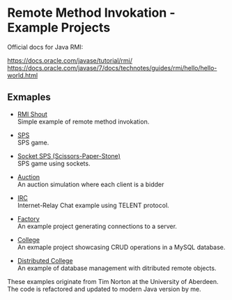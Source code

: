 # Remote Method Invokation - Example Projects

Official docs for Java RMI:

https://docs.oracle.com/javase/tutorial/rmi/
https://docs.oracle.com/javase/7/docs/technotes/guides/rmi/hello/hello-world.html

## Exmaples
- [RMI Shout](/examples/rmishout/) \
Simple example of remote method invokation.

- [SPS](/examples/sps/) \
SPS game.

- [Socket SPS (Scissors-Paper-Stone)](/examples/socketsps/) \
SPS game using sockets.

- [Auction](/examples/auction/) \
An auction simulation where each client is a bidder

- [IRC](/examples/irc/) \
Internet-Relay Chat example using TELENT protocol.

- [Factory](/examples/factory/) \
An example project generating connections to a server.

- [College](/examples/college) \
An exmaple project showcasing CRUD operations in a MySQL database.

- [Distributed College](/examples/distcollege/) \
An example of database management with ditributed remote objects.


These examples originate from Tim Norton at the University of Aberdeen. The code is refactored and updated to modern Java version by me.
